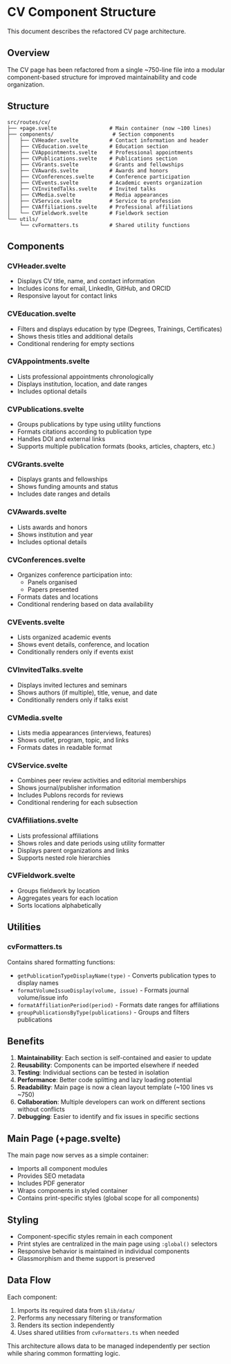 # CV Component Structure

This document describes the refactored CV page architecture.

## Overview

The CV page has been refactored from a single ~750-line file into a modular component-based structure for improved maintainability and code organization.

## Structure

```
src/routes/cv/
├── +page.svelte                 # Main container (now ~100 lines)
├── components/                   # Section components
│   ├── CVHeader.svelte          # Contact information and header
│   ├── CVEducation.svelte       # Education section
│   ├── CVAppointments.svelte    # Professional appointments
│   ├── CVPublications.svelte    # Publications section
│   ├── CVGrants.svelte          # Grants and fellowships
│   ├── CVAwards.svelte          # Awards and honors
│   ├── CVConferences.svelte     # Conference participation
│   ├── CVEvents.svelte          # Academic events organization
│   ├── CVInvitedTalks.svelte    # Invited talks
│   ├── CVMedia.svelte           # Media appearances
│   ├── CVService.svelte         # Service to profession
│   ├── CVAffiliations.svelte    # Professional affiliations
│   └── CVFieldwork.svelte       # Fieldwork section
└── utils/
    └── cvFormatters.ts          # Shared utility functions
```

## Components

### CVHeader.svelte
- Displays CV title, name, and contact information
- Includes icons for email, LinkedIn, GitHub, and ORCID
- Responsive layout for contact links

### CVEducation.svelte
- Filters and displays education by type (Degrees, Trainings, Certificates)
- Shows thesis titles and additional details
- Conditional rendering for empty sections

### CVAppointments.svelte
- Lists professional appointments chronologically
- Displays institution, location, and date ranges
- Includes optional details

### CVPublications.svelte
- Groups publications by type using utility functions
- Formats citations according to publication type
- Handles DOI and external links
- Supports multiple publication formats (books, articles, chapters, etc.)

### CVGrants.svelte
- Displays grants and fellowships
- Shows funding amounts and status
- Includes date ranges and details

### CVAwards.svelte
- Lists awards and honors
- Shows institution and year
- Includes optional details

### CVConferences.svelte
- Organizes conference participation into:
  - Panels organised
  - Papers presented
- Formats dates and locations
- Conditional rendering based on data availability

### CVEvents.svelte
- Lists organized academic events
- Shows event details, conference, and location
- Conditionally renders only if events exist

### CVInvitedTalks.svelte
- Displays invited lectures and seminars
- Shows authors (if multiple), title, venue, and date
- Conditionally renders only if talks exist

### CVMedia.svelte
- Lists media appearances (interviews, features)
- Shows outlet, program, topic, and links
- Formats dates in readable format

### CVService.svelte
- Combines peer review activities and editorial memberships
- Shows journal/publisher information
- Includes Publons records for reviews
- Conditional rendering for each subsection

### CVAffiliations.svelte
- Lists professional affiliations
- Shows roles and date periods using utility formatter
- Displays parent organizations and links
- Supports nested role hierarchies

### CVFieldwork.svelte
- Groups fieldwork by location
- Aggregates years for each location
- Sorts locations alphabetically

## Utilities

### cvFormatters.ts
Contains shared formatting functions:

- `getPublicationTypeDisplayName(type)` - Converts publication types to display names
- `formatVolumeIssueDisplay(volume, issue)` - Formats journal volume/issue info
- `formatAffiliationPeriod(period)` - Formats date ranges for affiliations
- `groupPublicationsByType(publications)` - Groups and filters publications

## Benefits

1. **Maintainability**: Each section is self-contained and easier to update
2. **Reusability**: Components can be imported elsewhere if needed
3. **Testing**: Individual sections can be tested in isolation
4. **Performance**: Better code splitting and lazy loading potential
5. **Readability**: Main page is now a clean layout template (~100 lines vs ~750)
6. **Collaboration**: Multiple developers can work on different sections without conflicts
7. **Debugging**: Easier to identify and fix issues in specific sections

## Main Page (+page.svelte)

The main page now serves as a simple container:
- Imports all component modules
- Provides SEO metadata
- Includes PDF generator
- Wraps components in styled container
- Contains print-specific styles (global scope for all components)

## Styling

- Component-specific styles remain in each component
- Print styles are centralized in the main page using `:global()` selectors
- Responsive behavior is maintained in individual components
- Glassmorphism and theme support is preserved

## Data Flow

Each component:
1. Imports its required data from `$lib/data/`
2. Performs any necessary filtering or transformation
3. Renders its section independently
4. Uses shared utilities from `cvFormatters.ts` when needed

This architecture allows data to be managed independently per section while sharing common formatting logic.
